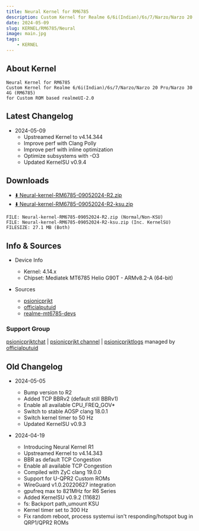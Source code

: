 ```yaml
---
title: Neural Kernel for RM6785
description: Custom Kernel for Realme 6/6i(Indian)/6s/7/Narzo/Narzo 20 Pro/Narzo 30 4G (RM6785)
date: 2024-05-09
slug: KERNEL/RM6785/Neural
image: main.jpg
tags:
    - KERNEL
---
```


## About Kernel
```
Neural Kernel for RM6785
Custom Kernel for Realme 6/6i(Indian)/6s/7/Narzo/Narzo 20 Pro/Narzo 30 4G (RM6785)
for Custom ROM based realmeUI-2.0
```

## Latest Changelog
* 2024-05-09
  * Upstreamed Kernel to v4.14.344
  * Improve perf with Clang Polly
  * Improve perf with inline optimization
  * Optimize subsystems with -O3
  * Updated KernelSU v0.9.4

## Downloads
* [⬇️ Neural-kernel-RM6785-09052024-R2.zip](https://sourceforge.net/projects/psionicprjkt/files/KERNEL/RM6785/Neural-kernel-RM6785-09052024-R2.zip/download)
* [⬇️ Neural-kernel-RM6785-09052024-R2-ksu.zip](https://sourceforge.net/projects/psionicprjkt/files/KERNEL/RM6785/Neural-kernel-RM6785-09052024-R2-ksu.zip/download)

```
FILE: Neural-kernel-RM6785-09052024-R2.zip (Normal/Non-KSU)
FILE: Neural-kernel-RM6785-09052024-R2-ksu.zip (Inc. KernelSU)
FILESIZE: 27.1 MB (Both)
```

## Info & Sources
* Device Info
  * Kernel: 4.14.x
  * Chipset: Mediatek MT6785 Helio G90T - ARMv8.2-A (64-bit)

* Sources
  * [psionicprjkt](https://github.com/psionicprjkt)
  * [officialputuid](https://github.com/officialputuid)
  * [realme-mt6785-devs](https://github.com/realme-mt6785-devs)

### Support Group
[psionicprjktchat](https://t.me/psionicprjktchat) | [psionicprjkt channel](https://t.me/psionicprjkt) | [psionicprjktlogs](https://t.me/psionicprjktlogs) managed by [officialputuid](https://t.me/officialputuid)

## Old Changelog
* 2024-05-05
  * Bump version to R2
  * Added TCP BBRv2 (default still BBRv1)
  * Enable all available CPU_FREQ_GOV*
  * Switch to stable AOSP clang 18.0.1
  * Switch kernel timer to 50 Hz
  * Updated KernelSU v0.9.3 

* 2024-04-19
  * Introducing Neural Kernel R1
  * Upstreamed Kernel to v4.14.343
  * BBR as default TCP Congestion
  * Enable all available TCP Congestion
  * Compiled with ZyC clang 19.0.0
  * Support for U-QPR2 Custom ROMs
  * WireGuard v1.0.20220627 integration
  * gpufreq max to 821MHz for R6 Series
  * Added KernelSU v0.9.2 (11682) 
  * fs: Backport path_umount KSU <GKI>
  * Kernel timer set to 300 Hz
  * Fix random reboot, process systemui isn't responding/hotspot bug in QRP1/QPR2 ROMs
